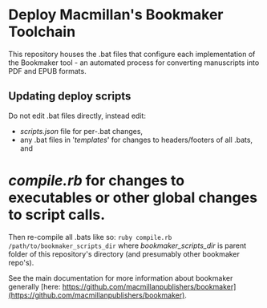 # Deploy Macmillan's Bookmaker Toolchain

This repository houses the .bat files that configure each implementation of the Bookmaker tool - an automated process for converting manuscripts into PDF and EPUB formats.

## Updating deploy scripts
Do not edit .bat files directly, instead edit:
* _scripts.json_ file for per-.bat changes,
* any .bat files in '_templates_' for changes to headers/footers of all .bats, and
# _compile.rb_ for changes to executables or other global changes to script calls.

Then re-compile all .bats like so:
`ruby compile.rb /path/to/bookmaker_scripts_dir`
where _bookmaker_scripts_dir_ is parent folder of this repository's directory (and presumably other bookmaker repo's).


See the main documentation for more information about bookmaker generally [here: https://github.com/macmillanpublishers/bookmaker](https://github.com/macmillanpublishers/bookmaker).
